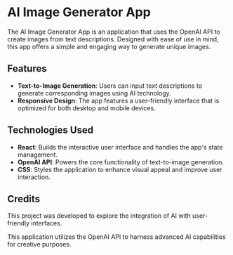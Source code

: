 
# AI Image Generator App

The AI Image Generator App is an application that uses the OpenAI API to create images from text descriptions. Designed with ease of use in mind, this app offers a simple and engaging way to generate unique images.

## Features

- **Text-to-Image Generation**: Users can input text descriptions to generate corresponding images using AI technology.
- **Responsive Design**: The app features a user-friendly interface that is optimized for both desktop and mobile devices.


## Technologies Used

- **React**: Builds the interactive user interface and handles the app's state management.
- **OpenAI API**: Powers the core functionality of text-to-image generation.
- **CSS**: Styles the application to enhance visual appeal and improve user interaction.

## Credits

This project was developed to explore the integration of AI with user-friendly interfaces.

This application utilizes the OpenAI API to harness advanced AI capabilities for creative purposes.




